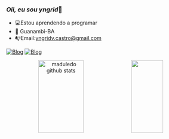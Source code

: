 
### *Oii, eu sou yngrid*👋

- 💻Estou aprendendo a programar
- 📍 Guanambi-BA
- 📭Email:yngridv.castro@gmail.com

 [![Blog](https://img.shields.io/badge/Instagram-E4405F?style=for-the-badge&logo=instagram&logoColor=white)](https://instagram.com/_yngrid.v?igshid=OGQ5ZDc2ODk2ZA==)
[![Blog](https://img.shields.io/badge/TikTok-000000?style=for-the-badge&logo=tiktok&logoColor=white)](https://www.tiktok.com/@yngridvv?_t=8gDbE5xPb4n&_r=1)

<!---
yngridv/yngridv is a ✨ special ✨ repository because its `README.md` (this file) appears on your GitHub profile.
You can click the Preview link to take a look at your changes.
--->
<div
 align="center">  
<img width="49%" height="195px" src="https://github-readme-stats.vercel.app/api?username=maduledo&show_icons=true&count_private=true&hide_border=true&title_color=FFFFFF&icon_color=FFFFFF&text_color=c9d1d9&bg_color=0d1117" alt="maduledo github stats" /> 
<img width="41%" height="195px" src="https://github-readme-stats.vercel.app/api/top-langs/?username=maduledo&layout=compact&hide_border=true&title_color=FFFFFF&text_color=c9d1d9&bg_color=0d1117" />
</div>
